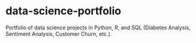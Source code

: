# data-science-portfolio
Portfolio of data science projects in Python, R, and SQL (Diabetes Analysis, Sentiment Analysis, Customer Churn, etc.).
